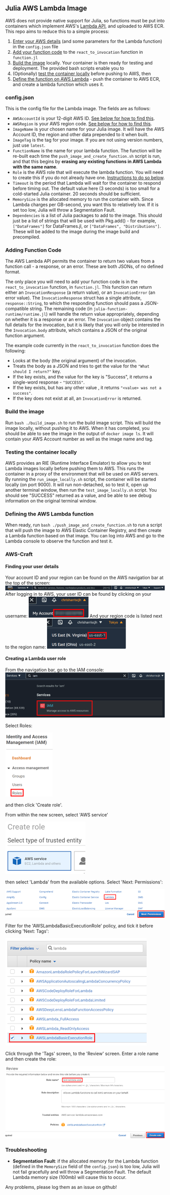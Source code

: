 ## Julia AWS Lambda Image
AWS does not provide native support for Julia, so functions must be put into containers which implement AWS's [Lambda API](https://docs.aws.amazon.com/lambda/latest/dg/runtimes-api.html), and uploaded to AWS ECR. This repo aims to reduce this to a simple process:
1. [Enter your AWS details](#configjson) (and some parameters for the Lambda function) in the `config.json` file
2. [Add your function code](#adding-function-code) to the `react_to_invocation` function in `function.jl`
3. [Build the image](#build-the-image) locally.
Your container is then ready for testing and deployment. The provided bash scripts enable you to
4. (Optionally) [test the container locally](#testing-the-container-locally) before pushing to AWS, then
5. [Define the function on AWS Lambda](#defining-the-aws-lambda-function) - push the container to AWS ECR, and create a lambda function which uses it.

### config.json
This is the config file for the Lambda image. The fields are as follows:
- `AWSAccountId` is your 12-digit AWS ID. [See below for how to find this](#finding-your-user-details).
- `AWSRegion` is your AWS region code. [See below for how to find this](#finding-your-user-details).
- `ImageName` is your chosen name for your Julia image. It will have the AWS Account ID, the region and other data prepended to it when built.
- `ImageTag` is the tag for your image. If you are not using version numbers, just use `latest`.
- `FunctionName` is the name for your lambda function. The function will be re-built each time the `push_image_and_create_function.sh` script is run, and that this begins by **erasing any existing functions in AWS Lambda with the same name**.
- `Role` is the AWS role that will execute the lambda function. You will need to create this if you do not already have one. [Instructions to do so below](#creating-a-lambda-user-role).
- `Timeout` is the period that Lambda will wait for the container to respond before timing out. The default value here (3 seconds) is too small for a cold-started Julia container. 20 seconds should be sufficient.
- `MemorySize` is the allocated memory to run the container with. Since Lambda charges per GB-second, you want this to relatively low. If it is set too low, Julia will throw a Segmentation Fault.
- `Dependencies` is a list of Julia packages to add to the image. This should just be a list of strings that will be used with Pkg.add() - for example, `["DataFrames"]` for DataFrames.jl, or `["DataFrames", "Distributions"]`. These will be added to the image during the image build and precompiled.

### Adding Function Code
The AWS Lambda API permits the container to return two values from a function call - a response, or an error. These are both JSONs, of no defined format. 

The only place you will need to add your function code is in the `react_to_invocation` function, in `function.jl`. This function can return either an `InvocationResponse` (a return value), or an `InvocationError` (an error value). The `InvocationResponse` struct has a single attribute, `response::String`, to which the responding function should pass a JSON-compatible string. The remaining code (in `julia-function-runtime/runtime.jl`) will handle the return value appropriately, depending on whether it is a response or an error. The `Invocation` object contains the full details for the invocation, but it is likely that you will only be interested in the `Invocation.body` attribute, which contains a JSON of the original function argument.

The example code currently in the `react_to_invocation` function does the following:
- Looks at the body (the original argument) of the invocation.
- Treats the body as a JSON and tries to get the value for the `"What should I return?"` key. 
- If the key exists, and the value for the key is "Success", it returns a single-word response - `"SUCCESS"`.
- If the key exists, but has any other value <value>, it returns `"<value> was not a success"`.
- If the key does not exist at all, an `InvocationError` is returned.

### Build the image
Run `bash ./build_image.sh` to run the build image script. This will build the image locally, without pushing it to AWS. When it has completed, you should be able to see the image in the output of `docker image ls`. It will contain your AWS Account number as well as the image name and tag.

### Testing the container locally
AWS provides an RIE (Runtime Interface Emulator) to allow you to test Lambda images locally before pushing them to AWS. This runs the container in a proxy of the environment that will be used on AWS servers. By running the `run_image_locally.sh` script, the container will be started locally (on port 9000). It will run non-detached, so to test it, open up another terminal window, then run the `test_image_locally.sh` script. You should see "SUCCESS" returned as a value, and be able to see debug information on the original terminal window.

### Defining the AWS Lambda function
When ready, run `bash ./push_image_and_create_function.sh` to run a script that will push the image to AWS Elastic Container Registry, and then create a Lambda function based on that image. You can log into AWS and go to the Lambda console to observe the function and test it.

### AWS-Craft
#### Finding your user details
Your account ID and your region can be found on the AWS navigation bar at the top of the screen:
![navigation bar](./readme-images/navigation_bar.png)
After logging in to AWS, your user ID can be found by clicking on your username:
![get your aws id](./readme-images/get_aws_id.png)
And your region code is listed next to the region name:
![get your aws region](./readme-images/get_aws_region.png)

#### Creating a Lambda user role
From the navigation bar, go to the IAM console:
![go to iam](./readme-images/go_to_iam.png)

Select Roles:

![go to iam roles](./readme-images/go_to_iam_roles.png) 

and then click 'Create role'.

From within the new screen, select 'AWS service' 

![Select AWS service](./readme-images/roles_go_to_aws_service.png)

then select 'Lambda' from the available options. Select 'Next: Permissions':

![Select AWS Lambda](./readme-images/roles_select_lambda.png)

Filter for the 'AWSLambdaBasicExecutionRole' policy, and tick it before clicking 'Next: Tags':

![Select AWSLambdaBasicExecutionRole](./readme-images/select_lambdabasicexecutionrole.png)

Click through the 'Tags' screen, to the 'Review' screen. Enter a role name and then create the role:

![Add name and then create](./readme-images/give_role_name.png)

### Troubleshooting
- **Segmentation Fault**: if the allocated memory for the Lambda function (defined in the `MemorySize` field of the `config.json`) is too low, Julia will not fail gracefully and will throw a Segmentation Fault. The default Lambda memory size (100mb) will cause this to occur.

Any problems, please log them as an issue on github!

